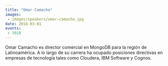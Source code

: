 ```yaml
---
title: "Omar Camacho"
images:
 - images/speakers/omar-camacho.jpg
date: 2018-03-01
events:
 - 2018
---
```


Omar Camacho es director comercial en MongoDB para la región de Latinoamérica. A lo largo de su carrera ha ocupado posiciones directivas en empresas de tecnología tales como Cloudera, IBM Software y Cognos.